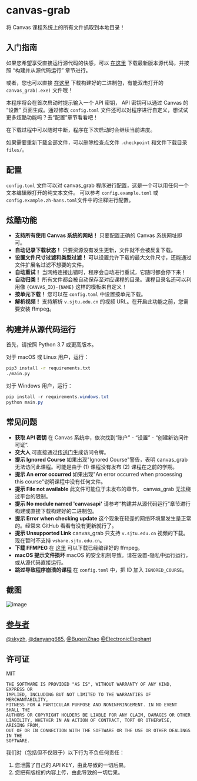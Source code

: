 # canvas-grab

将 Canvas 课程系统上的所有文件抓取到本地目录！

## 入门指南

如果您希望享受直接运行源代码的快感，可以 [在这里](https://github.com/skyzh/canvas_grab/archive/master.zip) 下载最新版本源代码，并按照 “构建并从源代码运行” 章节进行。

或者，您也可以直接 [在这里](https://github.com/skyzh/canvas_grab/releases) 下载构建好的二进制包，有能双击打开的 `canvas_grab(.exe)` 文件哦！

本程序将会在首次启动时提示输入一个 API 密钥， API 密钥可以通过 Canvas 的 “设置” 页面生成。通过修改 `config.toml` 文件还可以对程序进行自定义，想试试更多炫酷功能吗？去“配置”章节看看吧！

在下载过程中可以随时中断，程序在下次启动时会继续当前进度。

如果需要重新下载全部文件，可以删除检查点文件 `.checkpoint` 和文件下载目录 `files/`。

## 配置

`config.toml` 文件可以对 canvas_grab 程序进行配置，这是一个可以用任何一个文本编辑器打开的纯文本文件。
可以参考 `config.example.toml` 或 `config.example.zh-hans.toml`文件中的注释进行配置。

## 炫酷功能

- **支持所有使用 Canvas 系统的网站！** 只要配置正确的 Canvas 系统网址即可。
- **自动记录下载状态！** 只要资源没有发生更新，文件就不会被反复下载。
- **设置文件尺寸过滤和类型过滤！** 可以设置允许下载的最大文件尺寸，还能通过文件扩展名过滤不想要的文件。
- **自动重试！** 当网络连接出错时，程序会自动进行重试，它随时都会停下来！
- **自动归类！** 所有文件都会被自动保存至对应课程的目录。课程目录名还可以利用像 `{CANVAS_ID}-{NAME}` 这样的模板来自定义！
- **按单元下载！** 您可以在 `config.toml` 中设置按单元下载。
- **解析视频！** 支持解析 `v.sjtu.edu.cn` 的视频 URL。在开启此功能之前，您需要安装 ffmpeg。

## 构建并从源代码运行

首先，请按照 Python 3.7 或更高版本。

对于 macOS 或 Linux 用户，运行：

```bash
pip3 install -r requirements.txt
./main.py
```

对于 Windows 用户，运行：
```powershell
pip install -r requirements.windows.txt
python main.py
```

## 常见问题

* **获取 API 密钥** 在 Canvas 系统中，依次找到“账户” - “设置” - “创建新访问许可证”.
* **交大人** 可直接通过[传送门](https://oc.sjtu.edu.cn/profile/settings#access_tokens_holder)生成访问令牌。
* **提示 Ignored Course** 如果出现"Ignored Course"警告，表明 canvas_grab 无法访问此课程。可能是由于 (1) 课程没有发布 (2) 课程在之前的学期。
* **提示 An error occurred** 如果出现"An error occurred when processing this course"说明课程中没有任何文件。
* **提示 File not available** 此文件可能位于未发布的章节， canvas_grab 无法绕过平台的限制。
* **提示 No module named 'canvasapi'** 请参考“构建并从源代码运行”章节进行构建或直接下载构建好的二进制包。
* **提示 Error when checking update** 这个现象在较差的网络环境里发生是正常的。经常来 GitHub 看看有没有更新就行了。
* **提示 Unsupported Link** canvas_grab 只支持 `v.sjtu.edu.cn` 视频的下载。现在暂时不支持 `vshare.sjtu.edu.cn`。
* **下载 FFMPEG** 在 [这里](https://www.ffmpeg.org/download.html) 可以下载已经编译好的 ffmpeg。
* **macOS 提示文件损坏** macOS 的安全机制导致。请在设置-隐私中运行运行，或从源代码直接运行。
* **跳过导致程序崩溃的课程** 在 `config.toml` 中，把 ID 加入 `IGNORED_COURSE`。

## 截图

![image](https://user-images.githubusercontent.com/4198311/76405828-b71b1780-63c3-11ea-9c9e-59d0fcaf1de1.png)

## [参与者](https://github.com/skyzh/canvas_grab/graphs/contributors)

[@skyzh](https://github.com/skyzh), 
[@danyang685](https://github.com/danyang685),
[@BugenZhao](https://github.com/BugenZhao)
[@ElectronicElephant](https://github.com/ElectronicElephant)

## 许可证

MIT

```
THE SOFTWARE IS PROVIDED "AS IS", WITHOUT WARRANTY OF ANY KIND, EXPRESS OR
IMPLIED, INCLUDING BUT NOT LIMITED TO THE WARRANTIES OF MERCHANTABILITY,
FITNESS FOR A PARTICULAR PURPOSE AND NONINFRINGEMENT. IN NO EVENT SHALL THE
AUTHORS OR COPYRIGHT HOLDERS BE LIABLE FOR ANY CLAIM, DAMAGES OR OTHER
LIABILITY, WHETHER IN AN ACTION OF CONTRACT, TORT OR OTHERWISE, ARISING FROM,
OUT OF OR IN CONNECTION WITH THE SOFTWARE OR THE USE OR OTHER DEALINGS IN THE
SOFTWARE.
```

我们对（包括但不仅限于）以下行为不负任何责任：

1. 您泄露了自己的 API KEY，由此导致的一切后果。
2. 您把有版权的内容上传，由此导致的一切后果。
